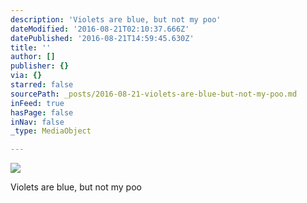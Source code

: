 ```yaml
---
description: 'Violets are blue, but not my poo'
dateModified: '2016-08-21T02:10:37.666Z'
datePublished: '2016-08-21T14:59:45.630Z'
title: ''
author: []
publisher: {}
via: {}
starred: false
sourcePath: _posts/2016-08-21-violets-are-blue-but-not-my-poo.md
inFeed: true
hasPage: false
inNav: false
_type: MediaObject

---
```

![](https://the-grid-user-content.s3-us-west-2.amazonaws.com/d2c3bf19-79f7-4866-bfbc-f743076f13ed.jpg)

Violets are blue, but not my poo